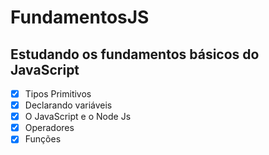 # FundamentosJS
## Estudando os fundamentos básicos do JavaScript
- [x] Tipos Primitivos
- [x] Declarando variáveis
- [x] O JavaScript e o Node Js
- [x] Operadores
- [x] Funções
